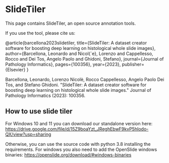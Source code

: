 # SlideTiler

This page contains SlideTiler, an open source annotation tools. 

If you use the tool, please cite us:

@article{barcellona2023slidetiler,
  title={SlideTiler: A dataset creator software for boosting deep learning on histological whole slide images},
  author={Barcellona, Leonardo and Nicol{\`e}, Lorenzo and Cappellesso, Rocco and Dei Tos, Angelo Paolo and Ghidoni, Stefano},
  journal={Journal of Pathology Informatics},
  pages={100356},
  year={2023},
  publisher={Elsevier}
}

Barcellona, Leonardo, Lorenzo Nicolè, Rocco Cappellesso, Angelo Paolo Dei Tos, and Stefano Ghidoni. "SlideTiler: A dataset creator software for boosting deep learning on histological whole slide images." Journal of Pathology Informatics (2023): 100356.


## How to use slide tiler
For Windows 10 and 11 you can download our standalone version here: https://drive.google.com/file/d/15Z9boaYzt_JReghEbwF9kvP5hIodo-QX/view?usp=sharing

Otherwise, you can use the source code with python 3.8 installing the requirements. For windows you also need to add the OpenSlide windows binaries: https://openslide.org/download/#windows-binaries


